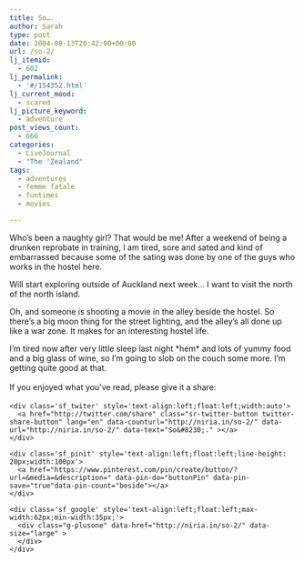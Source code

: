 ```yaml
---
title: So….
author: Sarah
type: post
date: 2004-08-13T20:42:00+00:00
url: /so-2/
lj_itemid:
  - 602
lj_permalink:
  - '#/154352.html'
lj_current_mood:
  - scared
lj_picture_keyword:
  - adventure
post_views_count:
  - 666
categories:
  - LiveJournal
  - "The 'Zealand"
tags:
  - adventures
  - femme fatale
  - funtimes
  - movies

---
```

<div id="fb-root">
</div>

Who&#8217;s been a naughty girl? That would be me! After a weekend of being a drunken reprobate in training, I am tired, sore and sated and kind of embarrassed because some of the sating was done by one of the guys who works in the hostel here.
  
Will start exploring outside of Auckland next week&#8230; I want to visit the north of the north island.
  
Oh, and someone is shooting a movie in the alley beside the hostel. So there&#8217;s a big moon thing for the street lighting, and the alley&#8217;s all done up like a war zone. It makes for an interesting hostel life.
  
I&#8217;m tired now after very little sleep last night \*hem\* and lots of yummy food and a big glass of wine, so I&#8217;m going to slob on the couch some more. I&#8217;m getting quite good at that.

<div class='sfsi_Sicons' style='width: 100%; display: inline-block; vertical-align: middle; text-align:left'>
  <div style='margin:0px 8px 0px 0px; line-height: 24px'>
    <span>If you enjoyed what you've read, please give it a share:</span>
  </div>
  
  <div class='sfsi_socialwpr'>
    <div class='sf_fb' style='text-align:left;width:125px'>
      <div class="fb-like" href="http://niria.in/so-2/" width="180" send="false" showfaces="false"  action="like" data-share="true"data-layout="button_count" >
      </div>
    </div>
    
    <div class='sf_twiter' style='text-align:left;float:left;width:auto'>
      <a href="http://twitter.com/share" class="sr-twitter-button twitter-share-button" lang="en" data-counturl="http://niria.in/so-2/" data-url="http://niria.in/so-2/" data-text="So&#8230;." ></a>
    </div>
    
    <div class='sf_pinit' style='text-align:left;float:left;line-height: 20px;width:100px'>
      <a href="https://www.pinterest.com/pin/create/button/?url=&media=&description=" data-pin-do="buttonPin" data-pin-save="true"data-pin-count="beside"></a>
    </div>
    
    <div class='sf_google' style='text-align:left;float:left;max-width:62px;min-width:35px;'>
      <div class="g-plusone" data-href="http://niria.in/so-2/" data-size="large" >
      </div>
    </div>
  </div>
</div>